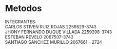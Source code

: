 # Metodos

INTEGRANTES:  
CARLOS STIVEN RUIZ ROJAS 2259629-3743  
JHONY FERNANDO DUQUE VILLADA 2259398-3743  
ESTEBAN REVELO 2067507-3743  
SANTIAGO SANCHEZ MURILLO 2067661 - 2724

